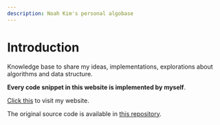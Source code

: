 ```yaml
---
description: Noah Kim's personal algobase
---
```


# Introduction

Knowledge base to share my ideas, implementations, explorations about algorithms and data structure.

**Every code snippet in this website is implemented by myself**.

[Click this](https://modesty723.gitbook.io/algobase/) to visit my website.

The original source code is available in [this repository](https://github.com/reval59/Algobase).

